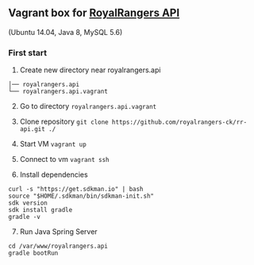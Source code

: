 ## Vagrant box for [RoyalRangers API](https://github.com/royalrangers-ck/rr-api)
(Ubuntu 14.04, Java 8, MySQL 5.6)

### First start
1. Create new directory near royalrangers.api
```
│── royalrangers.api
└── royalrangers.api.vagrant
```

2. Go to directory `royalrangers.api.vagrant`

3. Clone repository `git clone https://github.com/royalrangers-ck/rr-api.git ./`

4. Start VM 
```vagrant up```

5. Connect to vm
```vagrant ssh```

6. Install dependencies
```
curl -s "https://get.sdkman.io" | bash
source "$HOME/.sdkman/bin/sdkman-init.sh"
sdk version
sdk install gradle
gradle -v 
```

7. Run Java Spring Server
```
cd /var/www/royalrangers.api
gradle bootRun
```
